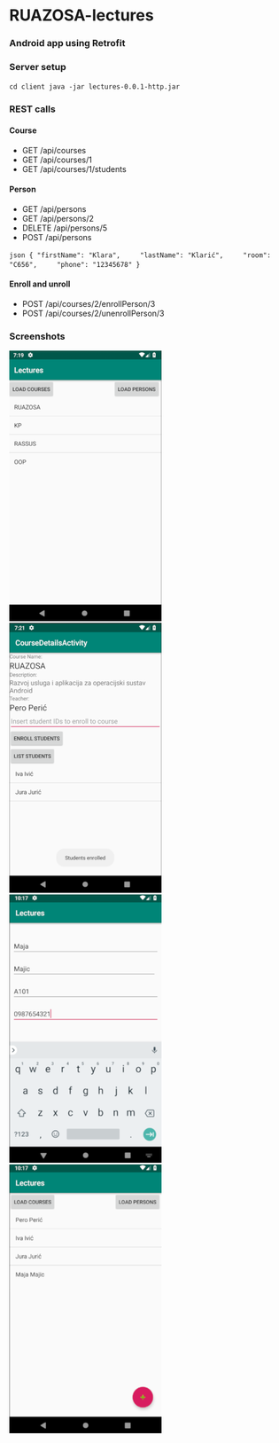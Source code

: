 # RUAZOSA-lectures

### Android app using Retrofit ###

### Server setup ###

`
cd client
java -jar lectures-0.0.1-http.jar
`

### REST calls ###

#### Course ####

* GET /api/courses
* GET /api/courses/1
* GET /api/courses/1/students

#### Person ####

* GET /api/persons
* GET /api/persons/2
* DELETE /api/persons/5
* POST /api/persons

`json
{
    "firstName": "Klara",    
    "lastName": "Klarić",    
    "room": "C656",    
    "phone": "12345678"
}
`

#### Enroll and unroll ####

* POST /api/courses/2/enrollPerson/3
* POST /api/courses/2/unenrollPerson/3

### Screenshots ###

![Screenshot1](/screenshots/1.png?raw=true "1")
![Screenshot2](/screenshots/2.png?raw=true "2")
![Screenshot3](/screenshots/3.png?raw=true "3")
![Screenshot4](/screenshots/4.png?raw=true "4")

